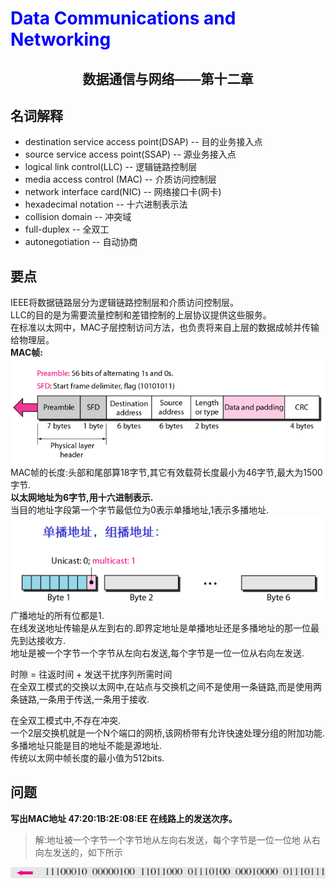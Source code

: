 # <font color= "blue"> Data Communications and Networking </font>

## <center> 数据通信与网络——第十二章</center>

## 名词解释
<ul>
<li>destination service access point(DSAP) -- 目的业务接入点</li>
<li>source service access point(SSAP) -- 源业务接入点</li>
<li>logical link control(LLC) -- 逻辑链路控制层</li>
<li>media access control (MAC) -- 介质访问控制层</li>
<li>network interface card(NIC) -- 网络接口卡(网卡)</li>
<li>hexadecimal notation -- 十六进制表示法</li>
<li>collision domain -- 冲突域</li>
<li>full-duplex -- 全双工</li>
<li>autonegotiation -- 自动协商</li>
</ul>

## 要点
IEEE将数据链路层分为逻辑链路控制层和介质访问控制层。  
LLC的目的是为需要流量控制和差错控制的上层协议提供这些服务。  
在标准以太网中，MAC子层控制访问方法，也负责将来自上层的数据成帧并传输给物理层。  
<b>MAC帧:</b>  
<img src = "img/13.1.png"/>  
MAC帧的长度:头部和尾部算18字节,其它有效载荷长度最小为46字节,最大为1500字节.  
<b>以太网地址为6字节,用十六进制表示.</b>  
当目的地址字段第一个字节最低位为0表示单播地址,1表示多播地址.  
<img src = "img/13.2.png"/>  
广播地址的所有位都是1.  
在线发送地址传输是从左到右的.即界定地址是单播地址还是多播地址的那一位最先到达接收方.  
地址是被一个字节一个字节从左向右发送,每个字节是一位一位从右向左发送.  

时隙 = 往返时间 + 发送干扰序列所需时间  
在全双工模式的交换以太网中,在站点与交换机之间不是使用一条链路,而是使用两条链路,一条用于传送,一条用于接收.  

在全双工模式中,不存在冲突.  
一个2层交换机就是一个N个端口的网桥,该网桥带有允许快速处理分组的附加功能.  
多播地址只能是目的地址不能是源地址.  
传统以太网中帧长度的最小值为512bits.  

## 问题
<b>写出MAC地址 47:20:1B:2E:08:EE 在线路上的发送次序。</b>  
> 解:地址被一个字节一个字节地从左向右发送，每个字节是一位一位地 从右向左发送的，如下所示
<img src = "img/13.3.png"/>